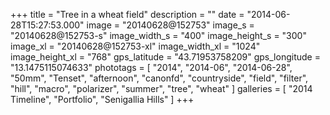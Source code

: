 +++
title = "Tree in a wheat field"
description = ""
date = "2014-06-28T15:27:53.000"
image = "20140628@152753"
image_s = "20140628@152753-s"
image_width_s = "400"
image_height_s = "300"
image_xl = "20140628@152753-xl"
image_width_xl = "1024"
image_height_xl = "768"
gps_latitude = "43.71953758209"
gps_longitude = "13.1475115074633"
phototags = [ "2014", "2014-06", "2014-06-28", "50mm", "Tenset", "afternoon", "canonfd", "countryside", "field", "filter", "hill", "macro", "polarizer", "summer", "tree", "wheat" ]
galleries = [ "2014 Timeline", "Portfolio", "Senigallia Hills" ]
+++
